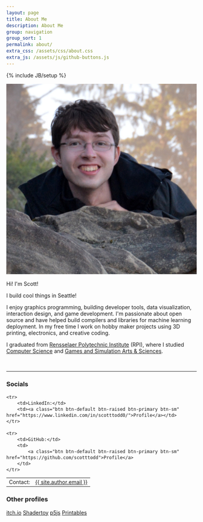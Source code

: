 ```yaml
---
layout: page
title: About Me
description: About Me
group: navigation
group_sort: 1
permalink: about/
extra_css: /assets/css/about.css
extra_js: /assets/js/github-buttons.js
---
```

{% include JB/setup %}

<img src="/assets/images/scott-todd.png" class="photo-id img-responsive">

Hi! I'm Scott!

I build cool things in Seattle!

I enjoy graphics programming, building developer tools, data visualization, interaction design, and game development. I'm passionate about open source and have helped build compilers and libraries for machine learning deployment. In my free time I work on hobby maker projects using 3D printing, electronics, and creative coding.

I graduated from <a href="http://www.rpi.edu/">Rensselaer Polytechnic Institute</a> (RPI), where I studied <a href="https://science.rpi.edu/computer-science">Computer Science</a> and <a href="https://hass.rpi.edu/games-and-simulation-arts-and-sciences">Games and Simulation Arts & Sciences</a>.

<br>
<hr>

<h3>Socials</h3>

<table class="socials">
<col><col>
<thead></thead>
<tbody>
    <tr>
        <td>Contact:</td>
        <td><a class="btn btn-default btn-raised btn-primary btn-sm no-uppercase" href="mailto:{{ site.author.email }}">{{ site.author.email }}</a></td>
    </tr>

    <tr>
        <td>LinkedIn:</td>
        <td><a class="btn btn-default btn-raised btn-primary btn-sm" href="https://www.linkedin.com/in/scotttodd0/">Profile</a></td>
    </tr>

    <tr>
        <td>GitHub:</td>
        <td>
            <a class="btn btn-default btn-raised btn-primary btn-sm" href="https://github.com/scotttodd">Profile</a>
        </td>
    </tr>
</tbody>
</table>

<h3>Other profiles</h3>

<a class="btn btn-default btn-raised btn-primary btn-sm no-uppercase" href="https://scotttodd.itch.io/">itch.io</a>
<a class="btn btn-default btn-raised btn-primary btn-sm no-uppercase" href="https://www.shadertoy.com/user/Scoo">Shadertoy</a>
<a class="btn btn-default btn-raised btn-primary btn-sm no-uppercase" href="https://editor.p5js.org/ScottTodd/sketches">p5js</a>
<a class="btn btn-default btn-raised btn-primary btn-sm no-uppercase" href="https://www.printables.com/@scotttodd">Printables</a>
